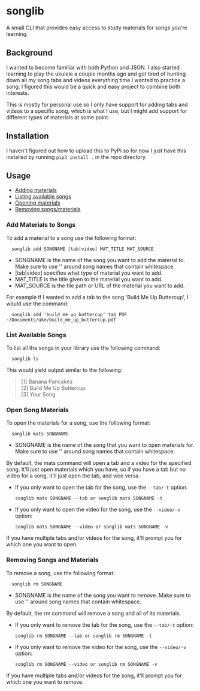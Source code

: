 # songlib
A small CLI that provides easy access to study materials for songs you're learning.

## Background
I wanted to become familiar with both Python and JSON. I also started learning to play the ukulele a couple months ago and got tired of hunting down 
all my song tabs and videos everything time I wanted to practice a song. I figured this would be a quick and easy project to combine both interests.

This is mostly for personal use so I only have support for adding tabs and videos to a
specific song, which is what I use, but I might add support for different types of materials at some point.

## Installation
I haven't figured out how to upload this to PyPi so for now I just have this installed by running `pip3 install .` in the repo directory.

## Usage
* [Adding materials](#add-materials-to-songs)
* [Listing available songs](#list-available-songs)
* [Opening materials](#open-song-materials)
* [Removing songs/materials](#removing-songs-and-materials)

### Add Materials to Songs
To add a material to a song use the following format:

      songlib add SONGNAME [tab|video] MAT_TITLE MAT_SOURCE

* SONGNAME is the name of the song you want to add the material to. Make sure to use '' around 
song names that contain whitespace.
* [tab|video] specifies what type of material you want to add.
* MAT_TITLE is the title given to the material you want to add.
* MAT_SOURCE is the file path or URL of the material you want to add.

For example if I wanted to add a tab to the song 'Build Me Up Buttercup', I would use the command:

      songlib add 'build me up buttercup' tab PDF ~/Documents/uke/build_me_up_buttercup.pdf

### List Available Songs
To list all the songs in your library use the following command:

      songlib ls

This would yield output similar to the following:
>[1] Banana Pancakes  
>[2] Build Me Up Buttercup  
>[3] Your Song  

### Open Song Materials
To open the materials for a song, use the following format:

      songlib mats SONGNAME

* SONGNAME is the name of the song that you want to open materials for. Make sure to use '' around 
song names that contain whitespace.

By default, the mats command will open a tab and a video for the specified song. It'll just open materials which you have, 
so if you have a tab but no video for a song, it'll just open the tab, and vice versa. 


* If you only want to open the tab for the song, use the `--tab/-t` option:

      songlib mats SONGNAME --tab or songlib mats SONGNAME -t

* If you only want to open the video for the song, use the `--video/-v` option:

      songlib mats SONGNAME --video or songlib mats SONGNAME -v
      
If you have multiple tabs and/or videos for the song, it'll prompt you for which one you want to open.
      
### Removing Songs and Materials
To remove a song, use the following format:

      songlib rm SONGNAME

* SONGNAME is the name of the song you want to remove. Make sure to use '' around 
song names that contain whitespace.

By default, the rm command will remove a song and all of its materials.

* If you only want to remove the tab for the song, use the `--tab/-t` option:

      songlib rm SONGNAME --tab or songlib rm SONGNAME -t

* If you only want to remove the video for the song, use the `--video/-v` option:

      songlib rm SONGNAME --video or songlib rm SONGNAME -v
      
If you have multiple tabs and/or videos for the song, it'll prompt you for which one you want to remove.
